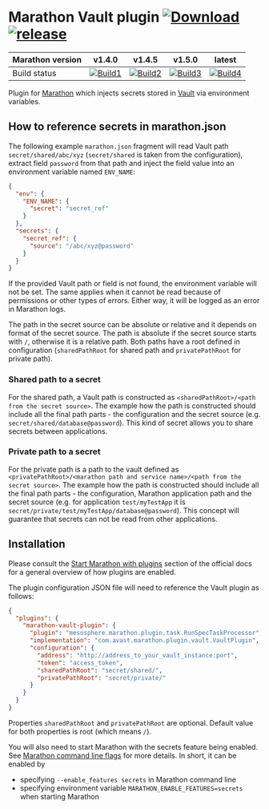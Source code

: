 # Marathon Vault plugin [![Download](https://api.bintray.com/packages/avast/maven/marathon-vault-plugin/images/download.svg) ](https://bintray.com/avast/maven/marathon-vault-plugin/_latestVersion) [![release](http://github-release-version.herokuapp.com/github/avast/marathon-vault-plugin/release.svg?style=flat)](https://github.com/avast/marathon-vault-plugin/releases/latest)

| Marathon version | v1.4.0            | v1.4.5            | v1.5.0            | latest            |
| ---------------- |-------------------|-------------------|-------------------| ------------------|
| Build status     | [![Build1][1]][5] | [![Build2][2]][5] | [![Build3][3]][5] | [![Build4][4]][5] |

[1]: https://travis-matrix-badges.herokuapp.com/repos/avast/marathon-vault-plugin/branches/master/1
[2]: https://travis-matrix-badges.herokuapp.com/repos/avast/marathon-vault-plugin/branches/master/2
[3]: https://travis-matrix-badges.herokuapp.com/repos/avast/marathon-vault-plugin/branches/master/3
[4]: https://travis-matrix-badges.herokuapp.com/repos/avast/marathon-vault-plugin/branches/master/4
[5]: https://travis-ci.org/avast/marathon-vault-plugin

Plugin for [Marathon](https://mesosphere.github.io/marathon/) which injects secrets stored in [Vault](https://www.vaultproject.io/) via environment variables.

## How to reference secrets in marathon.json

The following example `marathon.json` fragment will read Vault path `secret/shared/abc/xyz` (`secret/shared` is taken from the configuration), extract field `password` from that path and inject the field value into an environment variable named `ENV_NAME`:

```json
{
  "env": {
    "ENV_NAME": {
      "secret": "secret_ref"
    }
  },
  "secrets": {
    "secret_ref": {
      "source": "/abc/xyz@password"
    }
  }
}
```

If the provided Vault path or field is not found, the environment variable will not be set. The same applies when it cannot be read because of permissions or other types of errors. Either way, it will be logged as an error in Marathon logs.

The path in the secret source can be absolute or relative and it depends on format of the secret source. The path is absolute if the secret source starts with `/`, otherwise it is a relative path.
Both paths have a root defined in configuration (`sharedPathRoot` for shared path and `privatePathRoot` for private path). 

### Shared path to a secret

For the shared path, a Vault path is constructed as `<sharedPathRoot>/<path from the secret source>`. The example how the path is constructed should include all the final path parts - the configuration and the secret source (e.g. `secret/shared/database@password`). This kind of secret allows you to share secrets between applications.

### Private path to a secret

For the private path is a path to the vault defined as `<privatePathRoot>/<marathon path and service name>/<path from the secret source>`. The example how the path is constructed should include all the final path parts - the configuration, Marathon application path and the secret source (e.g. for application `test/myTestApp` it is `secret/private/test/myTestApp/database@password`). This concept will guarantee that secrets can not be read from other applications.

## Installation

Please consult the [Start Marathon with plugins](https://mesosphere.github.io/marathon/docs/plugin.html#start-marathon-with-plugins) section of the official docs for a general overview of how plugins are enabled.

The plugin configuration JSON file will need to reference the Vault plugin as follows:

```json
{
  "plugins": {
    "marathon-vault-plugin": {
      "plugin": "mesosphere.marathon.plugin.task.RunSpecTaskProcessor",
      "implementation": "com.avast.marathon.plugin.vault.VaultPlugin",
      "configuration": {
        "address": "http://address_to_your_vault_instance:port",
        "token": "access_token",
        "sharedPathRoot": "secret/shared/",
        "privatePathRoot": "secret/private/"
      }
    }
  }
}
```

Properties `sharedPathRoot` and `privatePathRoot` are optional. Default value for both properties is root (which means `/`).

You will also need to start Marathon with the secrets feature being enabled. See [Marathon command line flags](https://mesosphere.github.io/marathon/docs/command-line-flags) for more details. In short, it can be enabled by
* specifying `--enable_features secrets` in Marathon command line
* specifying environment variable `MARATHON_ENABLE_FEATURES=secrets` when starting Marathon
